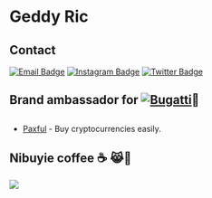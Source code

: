 <h1 align ="centre">Geddy Ric</h1>


## Contact

 [![Email Badge](https://img.shields.io/badge/Email-brown?style=for-the-badge&logo=gmail&logoColor=green)](mailto:ctronics.aid@gmail.com) [![Instagram Badge](https://img.shields.io/badge/Instagram-ff69b4?style=for-the-badge&logo=instagram&logoColor=white)](https://www.instagram.com/gr_cictehro?igsh=dGJlM3VzYnlzNmJ6) [![Twitter Badge](https://img.shields.io/badge/Twitter-black?style=for-the-badge&logo=Twitter&logoColor=white)](https://x.com/@ricgeddy)
##
## Brand ambassador for [![Bugatti](https://aleen42.github.io/badges/src/bugatti.svg)](https://bugatti.com)🌚
##
- [Paxful](https://paxful.com/register?r=KmdA11VGrdV) - Buy cryptocurrencies easily.
##
##
## Nibuyie coffee ☕ 😹🗿
[![](https://img.shields.io/badge/Buy_Me_A_Coffee-FFDD00?style=for-the-badge&logo=buy-me-a-coffee&logoColor=black)](https://buymeacoffee.com/adityankaran)

<!---savvydarknight/savvydarknight is a ✨ special ✨ repository because its `README.md` (this file) appears on your GitHub profile.You can click the Preview link to take a look at your changes.--->
